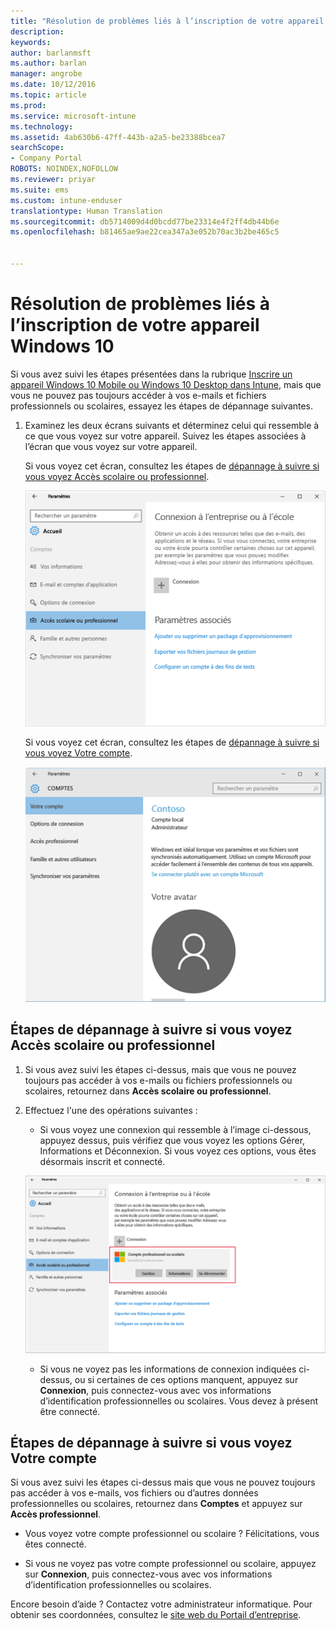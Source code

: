 ```yaml
---
title: "Résolution de problèmes liés à l’inscription de votre appareil Windows 10 | Microsoft Docs"
description: 
keywords: 
author: barlanmsft
ms.author: barlan
manager: angrobe
ms.date: 10/12/2016
ms.topic: article
ms.prod: 
ms.service: microsoft-intune
ms.technology: 
ms.assetid: 4ab630b6-47ff-443b-a2a5-be23388bcea7
searchScope:
- Company Portal
ROBOTS: NOINDEX,NOFOLLOW
ms.reviewer: priyar
ms.suite: ems
ms.custom: intune-enduser
translationtype: Human Translation
ms.sourcegitcommit: db5714009d4d0bcdd77be23314e4f2ff4db44b6e
ms.openlocfilehash: b81465ae9ae22cea347a3e052b70ac3b2be465c5


---
```


# <a name="troubleshoot-your-windows-10-device-enrollment"></a>Résolution de problèmes liés à l’inscription de votre appareil Windows 10
Si vous avez suivi les étapes présentées dans la rubrique [Inscrire un appareil Windows 10 Mobile ou Windows 10 Desktop dans Intune](enroll-your-w10-phone-or-w10-pc-windows.md), mais que vous ne pouvez pas toujours accéder à vos e-mails et fichiers professionnels ou scolaires, essayez les étapes de dépannage suivantes.

1.  Examinez les deux écrans suivants et déterminez celui qui ressemble à ce que vous voyez sur votre appareil. Suivez les étapes associées à l’écran que vous voyez sur votre appareil.

    Si vous voyez cet écran, consultez les étapes de [dépannage à suivre si vous voyez Accès scolaire ou professionnel](#troubleshooting-steps-to-follow-if-you-see-access-work-or-school).

    ![settings-accounts-access-work-or-school](./media/w10-enroll-rs1-connect-to-work-or-school.png)

    Si vous voyez cet écran, consultez les étapes de [dépannage à suivre si vous voyez Votre compte](#troubleshooting-steps-to-follow-if-you-see-your-account).

    ![settings-accounts-your-account](./media/W10-enroll-2-accounts-your-account.png)

## <a name="troubleshooting-steps-to-follow-if-you-see-access-work-or-school"></a>Étapes de dépannage à suivre si vous voyez Accès scolaire ou professionnel

1.  Si vous avez suivi les étapes ci-dessus, mais que vous ne pouvez toujours pas accéder à vos e-mails ou fichiers professionnels ou scolaires, retournez dans **Accès scolaire ou professionnel**.

2. Effectuez l'une des opérations suivantes :

    - Si vous voyez une connexion qui ressemble à l’image ci-dessous, appuyez dessus, puis vérifiez que vous voyez les options Gérer, Informations et Déconnexion. Si vous voyez ces options, vous êtes désormais inscrit et connecté.

    ![validate-successful-enrollment](./media/w10-enroll-rs1-validate-successful-enrollment.png)

    - Si vous ne voyez pas les informations de connexion indiquées ci-dessus, ou si certaines de ces options manquent, appuyez sur **Connexion**, puis connectez-vous avec vos informations d’identification professionnelles ou scolaires. Vous devez à présent être connecté.

## <a name="troubleshooting-steps-to-follow-if-you-see-your-account"></a>Étapes de dépannage à suivre si vous voyez Votre compte

Si vous avez suivi les étapes ci-dessus mais que vous ne pouvez toujours pas accéder à vos e-mails, vos fichiers ou d’autres données professionnelles ou scolaires, retournez dans **Comptes** et appuyez sur **Accès professionnel**.

- Vous voyez votre compte professionnel ou scolaire ? Félicitations, vous êtes connecté.

- Si vous ne voyez pas votre compte professionnel ou scolaire, appuyez sur **Connexion**, puis connectez-vous avec vos informations d’identification professionnelles ou scolaires.

Encore besoin d’aide ? Contactez votre administrateur informatique. Pour obtenir ses coordonnées, consultez le [site web du Portail d’entreprise](http://portal.manage.microsoft.com).



<!--HONumber=Dec16_HO3-->


